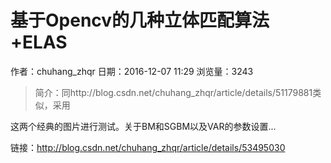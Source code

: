 # 基于Opencv的几种立体匹配算法+ELAS
作者：chuhang_zhqr
日期：2016-12-07 11:29
浏览量：3243
> 简介：同http://blog.csdn.net/chuhang_zhqr/article/details/51179881类似，采用 
 
这两个经典的图片进行测试。关于BM和SGBM以及VAR的参数设置...

 链接：http://blog.csdn.net/chuhang_zhqr/article/details/53495030
